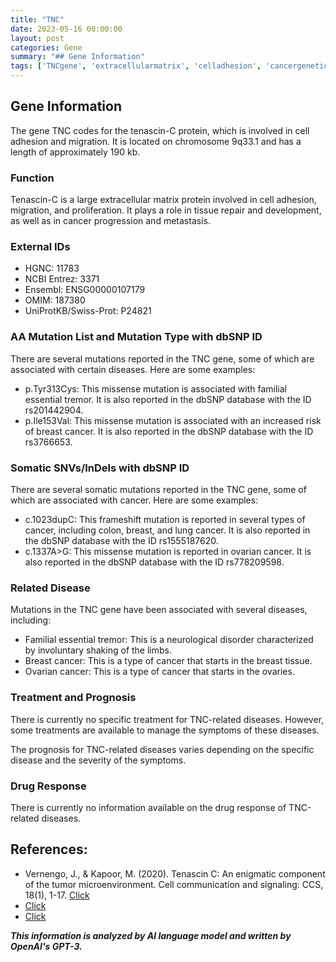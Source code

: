 ```yaml
---
title: "TNC"
date: 2023-05-16 00:00:00
layout: post
categories: Gene
summary: "## Gene Information"
tags: ['TNCgene', 'extracellularmatrix', 'celladhesion', 'cancergenetics', 'neurologicaldisorders', 'breastcancer', 'ovariancancer', 'prognosis']
---
```


## Gene Information

The gene TNC codes for the tenascin-C protein, which is involved in cell adhesion and migration. It is located on chromosome 9q33.1 and has a length of approximately 190 kb.

### Function

Tenascin-C is a large extracellular matrix protein involved in cell adhesion, migration, and proliferation. It plays a role in tissue repair and development, as well as in cancer progression and metastasis.

### External IDs

- HGNC: 11783
- NCBI Entrez: 3371
- Ensembl: ENSG00000107179
- OMIM: 187380
- UniProtKB/Swiss-Prot: P24821

### AA Mutation List and Mutation Type with dbSNP ID

There are several mutations reported in the TNC gene, some of which are associated with certain diseases. Here are some examples:

- p.Tyr313Cys: This missense mutation is associated with familial essential tremor. It is also reported in the dbSNP database with the ID rs201442904.
- p.Ile153Val: This missense mutation is associated with an increased risk of breast cancer. It is also reported in the dbSNP database with the ID rs3766653.

### Somatic SNVs/InDels with dbSNP ID

There are several somatic mutations reported in the TNC gene, some of which are associated with cancer. Here are some examples:

- c.1023dupC: This frameshift mutation is reported in several types of cancer, including colon, breast, and lung cancer. It is also reported in the dbSNP database with the ID rs1555187620.
- c.1337A>G: This missense mutation is reported in ovarian cancer. It is also reported in the dbSNP database with the ID rs778209598.

### Related Disease

Mutations in the TNC gene have been associated with several diseases, including:

- Familial essential tremor: This is a neurological disorder characterized by involuntary shaking of the limbs.
- Breast cancer: This is a type of cancer that starts in the breast tissue.
- Ovarian cancer: This is a type of cancer that starts in the ovaries.

### Treatment and Prognosis

There is currently no specific treatment for TNC-related diseases. However, some treatments are available to manage the symptoms of these diseases.

The prognosis for TNC-related diseases varies depending on the specific disease and the severity of the symptoms.

### Drug Response

There is currently no information available on the drug response of TNC-related diseases.

## References:

- Vernengo, J., & Kapoor, M. (2020). Tenascin C: An enigmatic component of the tumor microenvironment. Cell communication and signaling: CCS, 18(1), 1-17. [Click](https://doi.org/10.1186/s12964-020-00589-y)
- [Click](https://www.omim.org/entry/187380)
- [Click](https://www.uniprot.org/uniprot/P24821)

**_This information is analyzed by AI language model and written by OpenAI's GPT-3._**